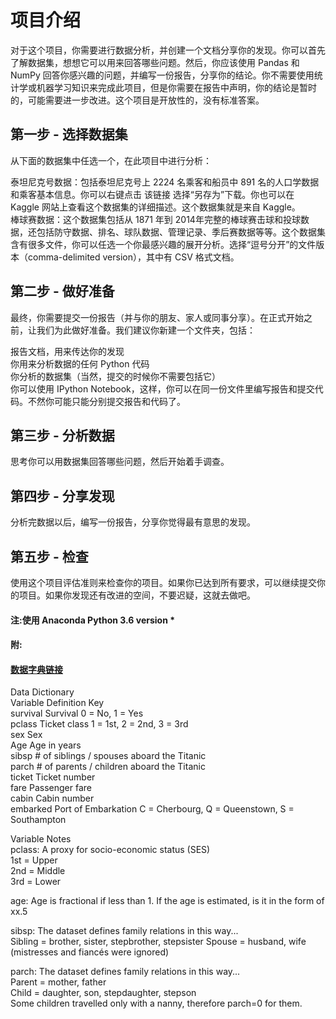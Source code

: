 # 项目介绍  
对于这个项目，你需要进行数据分析，并创建一个文档分享你的发现。你可以首先了解数据集，想想它可以用来回答哪些问题。然后，你应该使用 Pandas 和 NumPy 回答你感兴趣的问题，并编写一份报告，分享你的结论。你不需要使用统计学或机器学习知识来完成此项目，但是你需要在报告中声明，你的结论是暂时的，可能需要进一步改进。这个项目是开放性的，没有标准答案。

## 第一步 - 选择数据集  
  从下面的数据集中任选一个，在此项目中进行分析：  

  泰坦尼克号数据：包括泰坦尼克号上 2224 名乘客和船员中 891 名的人口学数据和乘客基本信息。你可以右键点击 该链接 选择“另存为”下载。你也可以在 Kaggle 网站上查看这个数据集的详细描述。这个数据集就是来自 Kaggle。  
  棒球赛数据：这个数据集包括从 1871 年到 2014年完整的棒球赛击球和投球数据，还包括防守数据、排名、球队数据、管理记录、季后赛数据等等。这个数据集含有很多文件，你可以任选一个你最感兴趣的展开分析。选择“逗号分开”的文件版本（comma-delimited version），其中有 CSV 格式文档。  
## 第二步 - 做好准备  
  最终，你需要提交一份报告（并与你的朋友、家人或同事分享）。在正式开始之前，让我们为此做好准备。我们建议你新建一个文件夹，包括： 

  报告文档，用来传达你的发现  
  你用来分析数据的任何 Python 代码  
  你分析的数据集（当然，提交的时候你不需要包括它）  
  你可以使用 IPython Notebook，这样，你可以在同一份文件里编写报告和提交代码。不然你可能只能分别提交报告和代码了。  

## 第三步 - 分析数据  
  思考你可以用数据集回答哪些问题，然后开始着手调查。

## 第四步 - 分享发现  
分析完数据以后，编写一份报告，分享你觉得最有意思的发现。

## 第五步 - 检查  
使用这个项目评估准则来检查你的项目。如果你已达到所有要求，可以继续提交你的项目。如果你发现还有改进的空间，不要迟疑，这就去做吧。

#### 注:使用 Anaconda Python 3.6 version *  


#### 附:
#### [数据字典链接](https://www.kaggle.com/c/titanic/data)   
Data Dictionary  
Variable	Definition	Key  
survival	Survival	0 = No, 1 = Yes  
pclass	Ticket class	1 = 1st, 2 = 2nd, 3 = 3rd  
sex	Sex  
Age	Age in years	  
sibsp	# of siblings / spouses aboard the Titanic	 
parch	# of parents / children aboard the Titanic	 
ticket	Ticket number	 
fare	Passenger fare	 
cabin	Cabin number	 
embarked	Port of Embarkation	C = Cherbourg, Q = Queenstown, S = Southampton  

Variable Notes  
pclass: A proxy for socio-economic status (SES)  
1st = Upper  
2nd = Middle  
3rd = Lower  

age: Age is fractional if less than 1. If the age is estimated, is it in the form of xx.5  

sibsp: The dataset defines family relations in this way...  
Sibling = brother, sister, stepbrother, stepsister
Spouse = husband, wife (mistresses and fiancés were ignored)  

parch: The dataset defines family relations in this way...  
Parent = mother, father  
Child = daughter, son, stepdaughter, stepson  
Some children travelled only with a nanny, therefore parch=0 for them.

